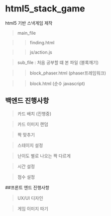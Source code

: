 # html5_stack_game
html5 기반 스낵게임 제작

> main_file 

>> finding.html

>>js/action.js

>sub_file : 처음 공부할 떄 본 파일 (블록깨기)

>>block_phaser.html (phaser프레임워크)

>> block.html (순수 javascript)


## 백엔드 진행사항
> 카드 배치 (진행중)

> 카드 이미지 랜덤

> 짝 맞추기

> 스테이지 설정

> 난이도 별로 나오는 짝 다르게

> 시간 설정

> 점수 설정

##프론트 엔드 진행사항
> UX/UI 디자인

> 게임 이미지 따기